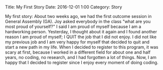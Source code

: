 Title: My First Story
Date: 2016-12-01 1:00
Category: Story

My first story: About two weeks ago, we had the first outcome session in General Assembly (GA). Joy asked everybody in the class "what are you most proud of yourself?" I said I am proud of myself because I am a hardworking person. Yesterday, I thought about it again and I found another reason I am proud of myself; I QUIT the job that I did not enjoy. I did not like my previous job and I am very happy for myself that decided to quit and start a new path in my life.
When I decided to register to this program, it was scary at first, because I worked in a different field for about one and half years, no coding, no research, and I had forgotten a lot of things. Now, I am happy that I decided to register since I enjoy every moment of doing coding.
